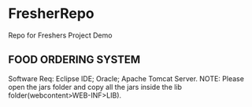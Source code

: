 # FresherRepo
Repo for Freshers Project Demo




FOOD ORDERING SYSTEM  <Ashwini Kumar Gupta>
-------------------------------------------------------------------
Software Req: Eclipse IDE; Oracle; Apache Tomcat Server.
NOTE: Please open the jars folder and copy all the jars inside the lib folder(webcontent>WEB-INF>LIB).
